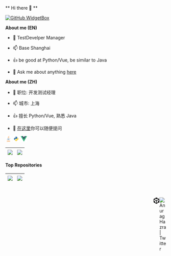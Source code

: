 ** Hi there 👋 **

[![GitHub WidgetBox](https://github-widgetbox.vercel.app/api/profile?username=462548187&layout=compact&theme=radical&data=followers,repositories,stars,commits)](https://github.com/462548187/)

**About me (EN)**

- 🔭 TestDevelper Manager

- 📫 Base Shanghai

- 👍 be good at Python/Vue, be similar to Java

- 💬 Ask me about anything [here](https://github.com/462548187/462548187/issues)

**About me (ZH)**

- 🔭 职位: 开发测试经理

- 📫 城市: 上海

- 👍 擅长 Python/Vue, 熟悉 Java

- 💬 [在这里](https://github.com/462548187/462548187/issues)你可以随便提问


<code><img height="20" alt="Java" src="https://raw.githubusercontent.com/github/explore/80688e429a7d4ef2fca1e82350fe8e3517d3494d/topics/java/java.png"></code>
<code><img height="20" alt="Python" src="https://raw.githubusercontent.com/github/explore/5c058a388828bb5fde0bcafd4bc867b5bb3f26f3/topics/python/python.png"></code>
<code><img height="20" alt="Vue" src="https://raw.githubusercontent.com/github/explore/80688e429a7d4ef2fca1e82350fe8e3517d3494d/topics/vue/vue.png"></code>  

| <a href="https://github.com/462548187/"><img align="center" src="https://github-readme-stats.vercel.app/api?username=462548187&show_icons=true&theme=radical" /></a> | <a href="https://github.com/462548187/"><img align="center" src="https://github-readme-stats.vercel.app/api/top-langs/?username=462548187&layout=compact&theme=radical&langs_count=8" /></a> |
|-----------------------------------------------------------------------------------------------------------------------------------------------------------------------------------------------------------------------------------------------------------------|----------------------------------------------------------------------------------------------------------------------------------------------------------------------------------------------------------------------|


#### Top Repositories


| <a href="https://github.com/462548187/fastApiFramework"><img align="center" src="https://github-readme-stats.vercel.app/api/pin/?username=462548187&repo=fastApiFramework&theme=radical" /></a> | <a href="https://github.com/462548187/awesome-fastapi"><img align="center" src="https://github-readme-stats.vercel.app/api/pin/?username=462548187&repo=awesome-fastapi&theme=radical" /></a> |
|-----------------------------------------------------------------------------------------------------------------------------------------------------------------------------------------------------------------------------------------------------------------|----------------------------------------------------------------------------------------------------------------------------------------------------------------------------------------------------------------------|
<br />
<br />

<a href="#">
  <img align="right" alt="Anurag Hazra | Twitter" width="21px" src="https://raw.githubusercontent.com/anuraghazra/anuraghazra/master/assets/twitter.svg" />
</a>
<a href="#">
  <img align="right" alt="Anurag Hazra | CodeSandbox" width="20px" src="https://raw.githubusercontent.com/anuraghazra/anuraghazra/master/assets/codesandbox.svg" />
</a>
